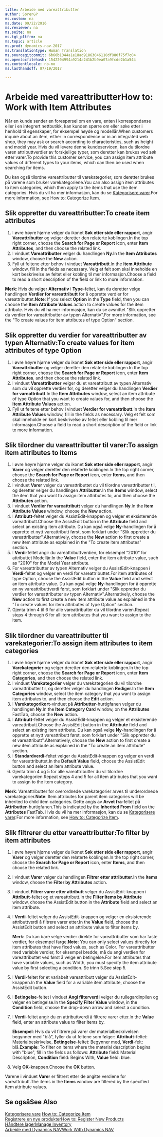 ```yaml
---
title: Arbeide med vareattributter
author: SorenGP
ms.custom: na
ms.date: 09/22/2016
ms.reviewer: na
ms.suite: na
ms.tgt_pltfrm: na
ms.topic: article
ms.prod: dynamics-nav-2017
ms.translationtype: Human Translation
ms.sourcegitcommit: 6b60b1344a1e18ad91863046110df880f75f7c04
ms.openlocfilehash: 1542204994a9214a241b2b9ea07a9fcde2b1a544
ms.contentlocale: nb-no
ms.lasthandoff: 07/19/2017

---
```


# <a name="how-to-work-with-item-attributes"></a><span data-ttu-id="b78be-102">Arbeide med vareattributter</span><span class="sxs-lookup"><span data-stu-id="b78be-102">How to: Work with Item Attributes</span></span>
<span data-ttu-id="b78be-103">Når en kunde sender en forespørsel om en vare, enten i korrespondanse eller i en integrert nettbutikk, kan kunden spørre om eller søke etter i henhold til egenskaper, for eksempel høyde og modellår.</span><span class="sxs-lookup"><span data-stu-id="b78be-103">When customers inquire about an item, either in correspondence or in an integrated web shop, they may ask or search according to characteristics, such as height and model year.</span></span> <span data-ttu-id="b78be-104">Hvis du vil levere denne kundeservicen, kan du tilordne varen attributtverdier av forskjellige typer, som deretter kan brukes ved søk etter varer.</span><span class="sxs-lookup"><span data-stu-id="b78be-104">To provide this customer service, you can assign item attribute values of different types to your items, which can then be used when searching for items.</span></span>

<span data-ttu-id="b78be-105">Du kan også tilordne vareattributter til varekategorier, som deretter brukes på varene som bruker varekategoriene.</span><span class="sxs-lookup"><span data-stu-id="b78be-105">You can also assign item attributes to item categories, which then apply to the items that use the item categories.</span></span> <span data-ttu-id="b78be-106">Hvis du vil ha mer informasjon, kan du se [Kategorisere varer](inventory-how-categorize-items.md).</span><span class="sxs-lookup"><span data-stu-id="b78be-106">For more information, see [How to: Categorize Item](inventory-how-categorize-items.md).</span></span>

## <a name="to-create-item-attributes"></a><span data-ttu-id="b78be-107">Slik oppretter du vareattributter:</span><span class="sxs-lookup"><span data-stu-id="b78be-107">To create item attributes</span></span>
1. <span data-ttu-id="b78be-108">I øvre høyre hjørne velger du ikonet **Søk etter side eller rapport**, angir **Vareattributter** og velger deretter den relaterte koblingen.</span><span class="sxs-lookup"><span data-stu-id="b78be-108">In the top right corner, choose the **Search for Page or Report** icon, enter **Item Attributes**, and then choose the related link.</span></span>
2. <span data-ttu-id="b78be-109">I vinduet **Vareattributter** velger du handlingen **Ny**.</span><span class="sxs-lookup"><span data-stu-id="b78be-109">In the **Item Attributes** window, choose the **New** action.</span></span>
3. <span data-ttu-id="b78be-110">Fyll ut feltene etter behov i vinduet **Vareattributt**.</span><span class="sxs-lookup"><span data-stu-id="b78be-110">In the **Item Attribute** window, fill in the fields as necessary.</span></span> <span data-ttu-id="b78be-111">Velg et felt som skal inneholde en kort beskrivelse av feltet eller kobling til mer informasjon.</span><span class="sxs-lookup"><span data-stu-id="b78be-111">Choose a field to read a short description of the field or link to more information.</span></span>

<span data-ttu-id="b78be-112">**Merk**: Hvis du velger **Alternativ** i **Type**-feltet, kan du deretter velge handlingen **Verdier for vareattributt** for å opprette verdier for vareattributtet.</span><span class="sxs-lookup"><span data-stu-id="b78be-112">**Note**: If you select **Option** in the **Type** field, then you can choose the **Item Attribute Values** action to create values for the item attribute.</span></span> <span data-ttu-id="b78be-113">Hvis du vil ha mer informasjon, kan du se avsnittet "Slik oppretter du verdier for vareattributter av typen Alternativ".</span><span class="sxs-lookup"><span data-stu-id="b78be-113">For more information, see the "To create values for item attributes of type Option" section.</span></span>  

## <a name="to-create-values-for-item-attributes-of-type-option"></a><span data-ttu-id="b78be-114">Slik oppretter du verdier for vareattributter av typen Alternativ:</span><span class="sxs-lookup"><span data-stu-id="b78be-114">To create values for item attributes of type Option</span></span>
1. <span data-ttu-id="b78be-115">I øvre høyre hjørne velger du ikonet **Søk etter side eller rapport**, angir **Vareattributter** og velger deretter den relaterte koblingen.</span><span class="sxs-lookup"><span data-stu-id="b78be-115">In the top right corner, choose the **Search for Page or Report** icon, enter **Item Attributes**, and then choose the related link.</span></span>
2. <span data-ttu-id="b78be-116">I vinduet **Vareattributter** velger du et vareattributt av typen Alternativ som du vil opprette verdier for, og deretter velger du handlingen **Verdier for vareattributt**.</span><span class="sxs-lookup"><span data-stu-id="b78be-116">In the **Item Attributes** window, select an item attribute of type Option that you want to create values for, and then choose the **Item Attribute Values** action.</span></span>
3. <span data-ttu-id="b78be-117">Fyll ut feltene etter behov i vinduet **Verdier for vareattributt**.</span><span class="sxs-lookup"><span data-stu-id="b78be-117">In the **Item Attribute Values** window, fill in the fields as necessary.</span></span> <span data-ttu-id="b78be-118">Velg et felt som skal inneholde en kort beskrivelse av feltet eller kobling til mer informasjon.</span><span class="sxs-lookup"><span data-stu-id="b78be-118">Choose a field to read a short description of the field or link to more information.</span></span>

## <a name="to-assign-item-attributes-to-items"></a><span data-ttu-id="b78be-119">Slik tilordner du vareattributter til varer:</span><span class="sxs-lookup"><span data-stu-id="b78be-119">To assign item attributes to items</span></span>
1. <span data-ttu-id="b78be-120">I øvre høyre hjørne velger du ikonet **Søk etter side eller rapport**, angir **Varer** og velger deretter den relaterte koblingen.</span><span class="sxs-lookup"><span data-stu-id="b78be-120">In the top right corner, choose the **Search for Page or Report** icon, enter **Items**, and then choose the related link.</span></span>
2. <span data-ttu-id="b78be-121">I vinduet **Varer** velger du vareattributtet du vil tilordne vareattributter til, og deretter velger du handlingen **Attributter**.</span><span class="sxs-lookup"><span data-stu-id="b78be-121">In the **Items** window, select the item that you want to assign item attributes to, and then choose the **Attributes** action.</span></span>
3. <span data-ttu-id="b78be-122">I vinduet **Verdier for vareattributt** velger du handlingen **Ny**.</span><span class="sxs-lookup"><span data-stu-id="b78be-122">In the **Item Attribute Values** window, choose the **New** action.</span></span>
4. <span data-ttu-id="b78be-123">I **Attributt**-feltet velger du AssistEdit-knappen og velger et eksisterende vareattributt.</span><span class="sxs-lookup"><span data-stu-id="b78be-123">Choose the AssistEdit button in the **Attribute** field and select an existing item attribute.</span></span> <span data-ttu-id="b78be-124">Du kan også velge **Ny**-handlingen for å opprette et nytt vareattributt først, som forklart under "Slik oppretter du vareattributter".</span><span class="sxs-lookup"><span data-stu-id="b78be-124">Alternatively, choose the **New** action to first create a new item attribute as explained in the "To create item attributes" section.</span></span>
5. <span data-ttu-id="b78be-125">I **Verdi**-feltet angir du vareattributtverdien, for eksempel "2010" for attributtet Modellår.</span><span class="sxs-lookup"><span data-stu-id="b78be-125">In the **Value** field, enter the item attribute value, such as "2010" for the Model Year attribute.</span></span>
6. <span data-ttu-id="b78be-126">For vareattributter av typen Alternativ velger du AssistEdit-knappen i **Verdi**-feltet og velger en verdi for vareattributtet.</span><span class="sxs-lookup"><span data-stu-id="b78be-126">For item attributes of type Option, choose the AssistEdit button in the **Value** field and select an item attribute value.</span></span> <span data-ttu-id="b78be-127">Du kan også velge **Ny**-handlingen for å opprette en ny vareattributtverdi først, som forklart under "Slik oppretter du verdier for vareattributter av typen Alternativ".</span><span class="sxs-lookup"><span data-stu-id="b78be-127">Alternatively, choose the **New** action to first create a new item attribute value as explained in the "To create values for item attributes of type Option" section.</span></span>
7. <span data-ttu-id="b78be-128">Gjenta trinn 4 til 6 for alle vareattributter du vil tilordne varen.</span><span class="sxs-lookup"><span data-stu-id="b78be-128">Repeat steps 4 through 6 for all item attributes that you want to assign to the item.</span></span>

## <a name="to-assign-item-attributes-to-item-categories"></a><span data-ttu-id="b78be-129">Slik tilordner du vareattributter til varekategorier:</span><span class="sxs-lookup"><span data-stu-id="b78be-129">To assign item attributes to item categories</span></span>
1. <span data-ttu-id="b78be-130">I øvre høyre hjørne velger du ikonet **Søk etter side eller rapport**, angir **Varekategorier** og velger deretter den relaterte koblingen.</span><span class="sxs-lookup"><span data-stu-id="b78be-130">In the top right corner, choose the **Search for Page or Report** icon, enter **Item Categories**, and then choose the related link.</span></span>
2. <span data-ttu-id="b78be-131">I vinduet **Varekategorier** velger du varekategorien du vil tilordne vareattributter til, og deretter velger du handlingen **Rediger**.</span><span class="sxs-lookup"><span data-stu-id="b78be-131">In the **Item Categories** window, select the item category that you want to assign item attributes to, and then choose the **Edit** action.</span></span>
3. <span data-ttu-id="b78be-132">I **Varekategorikort**-vinduet på **Attributter**-hurtigfanen velger du handlingen **Ny**.</span><span class="sxs-lookup"><span data-stu-id="b78be-132">In the **Item Category Card** window, on the **Attributes** FastTab, choose the **New** action.</span></span>
4. <span data-ttu-id="b78be-133">I **Attributt**-feltet velger du AssistEdit-knappen og velger et eksisterende vareattributt.</span><span class="sxs-lookup"><span data-stu-id="b78be-133">Choose the AssistEdit button in the **Attribute** field and select an existing item attribute.</span></span> <span data-ttu-id="b78be-134">Du kan også velge **Ny**-handlingen for å opprette et nytt vareattributt først, som forklart under "Slik oppretter du et vareattributt".</span><span class="sxs-lookup"><span data-stu-id="b78be-134">Alternatively, choose the **New** action to first create a new item attribute as explained in the "To create an item attribute" section.</span></span>
5. <span data-ttu-id="b78be-135">I **Standardverdi**-feltet velger du AssistEdit-knappen og velger en verdi for vareattributtet.</span><span class="sxs-lookup"><span data-stu-id="b78be-135">In the **Default Value** field, choose the AssistEdit button and select an item attribute value.</span></span>
6. <span data-ttu-id="b78be-136">Gjenta trinn 4 og 5 for alle vareattributter du vil tilordne varekategorien.</span><span class="sxs-lookup"><span data-stu-id="b78be-136">Repeat steps 4 and 5 for all item attributes that you want to assign to the item category.</span></span>

<span data-ttu-id="b78be-137">**Merk**: Vareattributter for overordnede varekategorier arves til underordnede varekategorier.</span><span class="sxs-lookup"><span data-stu-id="b78be-137">**Note**: Item attributes for parent item categories will be inherited to child item categories.</span></span> <span data-ttu-id="b78be-138">Dette angis av **Arvet fra**-feltet på **Attributter**-hurtigfanen.</span><span class="sxs-lookup"><span data-stu-id="b78be-138">This is indicated by the **Inherited From** field on the **Attributes** FastTab.</span></span> <span data-ttu-id="b78be-139">Hvis du vil ha mer informasjon, kan du se [Kategorisere varer](inventory-how-categorize-items.md).</span><span class="sxs-lookup"><span data-stu-id="b78be-139">For more information, see [How to: Categorize Item](inventory-how-categorize-items.md).</span></span>

## <a name="to-filter-by-item-attributes"></a><span data-ttu-id="b78be-140">Slik filtrerer du etter vareattributter:</span><span class="sxs-lookup"><span data-stu-id="b78be-140">To filter by item attributes</span></span>
1. <span data-ttu-id="b78be-141">I øvre høyre hjørne velger du ikonet **Søk etter side eller rapport**, angir **Varer** og velger deretter den relaterte koblingen.</span><span class="sxs-lookup"><span data-stu-id="b78be-141">In the top right corner, choose the **Search for Page or Report** icon, enter **Items**, and then choose the related link.</span></span>
2. <span data-ttu-id="b78be-142">I vinduet **Varer** velger du handlingen **Filtrer etter attributter**.</span><span class="sxs-lookup"><span data-stu-id="b78be-142">In the **Items** window, choose the **Filter by Attributes** action.</span></span>
3. <span data-ttu-id="b78be-143">I vinduet **Filtrer varer etter attributt** velger du AssistEdit-knappen i **Attributt**-feltet og et vareattributt.</span><span class="sxs-lookup"><span data-stu-id="b78be-143">In the **Filter Items by Attribute** window, choose the AssistEdit button in the **Attribute** field and select an item attribute.</span></span>
4. <span data-ttu-id="b78be-144">I **Verdi**-feltet velger du AssistEdit-knappen og velger en eksisterende attributtverdi å filtrere varer etter.</span><span class="sxs-lookup"><span data-stu-id="b78be-144">In the **Value** field, choose the AssistEdit button and select an attribute value to filter items by.</span></span>

    <span data-ttu-id="b78be-145">**Merk**: Du kan bare velge verdier direkte for vareattributter som har faste verdier, for eksempel farge.</span><span class="sxs-lookup"><span data-stu-id="b78be-145">**Note**: You can only select values directly for item attributes that have fixed values, such as Color.</span></span> <span data-ttu-id="b78be-146">For vareattributter med variable verdier, for eksempel bredde, må du angi verdien for vareattributtet ved først å velge en betingelse.</span><span class="sxs-lookup"><span data-stu-id="b78be-146">For item attributes that have variable values, such as Width, you must specify the item attribute value by first selecting a condition.</span></span> <span data-ttu-id="b78be-147">Se trinn 5.</span><span class="sxs-lookup"><span data-stu-id="b78be-147">See step 5.</span></span>
5. <span data-ttu-id="b78be-148">I **Verdi**-feltet for et variabelt vareattributt velger du AssistEdit-knappen.</span><span class="sxs-lookup"><span data-stu-id="b78be-148">In the **Value** field for a variable item attribute, choose the AssistEdit button.</span></span>
6. <span data-ttu-id="b78be-149">I **Betingelse**-feltet i vinduet **Angi filterverdi** velger du rullegardinpilen og velger en betingelse.</span><span class="sxs-lookup"><span data-stu-id="b78be-149">In the **Specify Filter Value** window, in the **Condition** field, choose the drop-down arrow and select a condition.</span></span>
7. <span data-ttu-id="b78be-150">I **Verdi**-feltet angir du en attributtverdi å filtrere varer etter.</span><span class="sxs-lookup"><span data-stu-id="b78be-150">In the **Value** field, enter an attribute value to filter items by.</span></span>

    <span data-ttu-id="b78be-151">**Eksempel**: Hvis du vil filtrere på varer der materialbeskrivelsen begynner med "blå", fyller du ut feltene som følger: **Attributt**-feltet: Materialbeskrivelse, **Betingelse**-feltet: Begynner med, **Verdi**-felt: blå.</span><span class="sxs-lookup"><span data-stu-id="b78be-151">**Example**: To filter on items where the material description begins with "blue", fill in the fields as follows: **Attribute** field: Material Description, **Condition** field: Begins With, **Value** field: blue.</span></span>
8. <span data-ttu-id="b78be-152">Velg **OK**-knappen.</span><span class="sxs-lookup"><span data-stu-id="b78be-152">Choose the **OK** button.</span></span>   

<span data-ttu-id="b78be-153">Varene i vinduet **Varer** er filtrert etter de angitte verdiene for vareattributt.</span><span class="sxs-lookup"><span data-stu-id="b78be-153">The items in the **Items** window are filtered by the specified item attribute values.</span></span>

## <a name="see-also"></a><span data-ttu-id="b78be-154">Se også</span><span class="sxs-lookup"><span data-stu-id="b78be-154">See Also</span></span>
<span data-ttu-id="b78be-155">[Kategorisere vare](inventory-how-categorize-items.md)  </span><span class="sxs-lookup"><span data-stu-id="b78be-155">[How to: Categorize Item](inventory-how-categorize-items.md)  </span></span>  
[<span data-ttu-id="b78be-156">Registrere en nye produkter</span><span class="sxs-lookup"><span data-stu-id="b78be-156">How to: Register New Products</span></span>](inventory-how-register-new-products.md)  
[<span data-ttu-id="b78be-157">Håndtere lager</span><span class="sxs-lookup"><span data-stu-id="b78be-157">Manage Inventory</span></span>](inventory-manage-inventory.md)  
[<span data-ttu-id="b78be-158">Arbeide med Dynamics NAV</span><span class="sxs-lookup"><span data-stu-id="b78be-158">Work With Dynamics NAV</span></span>](ui-work-product.md)

